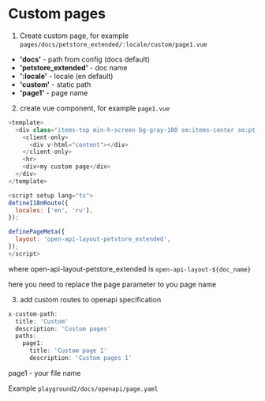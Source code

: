# Custom pages

1. Create custom page, for example `pages/docs/petstore_extended/:locale/custom/page1.vue`

- **'docs'** - path from config (docs default)
- **'petstore_extended'** - doc name
- **':locale'** - locale (en default)
- **'custom'** - static path
- **'page1'** - page name

2. create vue component, for example `page1.vue`

```js
<template>
  <div class="items-top min-h-screen bg-gray-100 sm:items-center sm:pt-0">
    <client-only>
      <div v-html="content"></div>
    </client-only>
    <hr>
    <div>my custom page</div>
  </div>
</template>

<script setup lang="ts">
defineI18nRoute({
  locales: ['en', 'ru'],
});

definePageMeta({
  layout: 'open-api-layout-petstore_extended',
});
</script>

```

where open-api-layout-petstore_extended is `open-api-layout-${doc_name}`

here you need to replace the page parameter to you page name

3. add custom routes to openapi specification

```js
x-custom-path:
  title: 'Custom'
  description: 'Custom pages'
  paths:
    page1:
      title: 'Custom page 1'
      description: 'Custom pages 1'
```

page1 - your file name

Example `playground2/docs/openapi/page.yaml`
